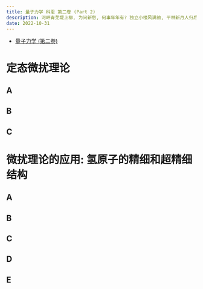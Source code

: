 ```yaml
---
title: 量子力学 科恩 第二卷 (Part 2)
description: 河畔青芜堤上柳, 为问新愁, 何事年年有? 独立小楼风满袖, 平林新月人归后.
date: 2022-10-31
---
```


- [量子力学 (第二卷)](https://book.douban.com/subject/26716232/)

# 定态微扰理论

## A

## B

## C

# 微扰理论的应用: 氢原子的精细和超精细结构

## A

## B

## C

## D

## E
